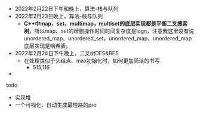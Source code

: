 - 2022年2月22日下午和晚上，算法-栈与队列
- 2022年2月23日晚上，算法-栈与队列
  - **C++中map、set、multimap，multiset的底层实现都是平衡二叉搜索树**，所以map、set的增删操作时间时间复杂度是logn，注意我这里没有说unordered_map、unordered_set，unordered_map、unordered_map底层实现是哈希表。
- 2022年2月24日下午晚上，二叉树DFS&BFS
  - 在处理类似于头结点、max初始化时，如何更加简洁的书写
    - 515,116
- 



todo

- 实现堆
- 一个可视化、自动生成最短路的pro
